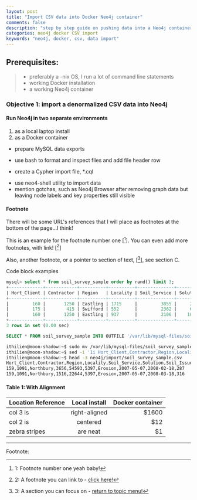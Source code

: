 ```yaml
---
layout: post
title: "Import CSV data into Docker Neo4j container"
comments: false
description: "step by step guide on pushing data into a Neo4j container in Docker - Ubuntu environment"
categories: neo4j docker CSV import
keywords: "neo4j, docker, csv, data import"
---
```


## Prerequisites:

> - preferably a -nix OS, I run a lot of command line statements
> - working Docker installation
> - a working Neo4j container


### Objective 1: import a denormalized CSV data into Neo4j

#### Run Neo4j in two separate environments 

1. as a local laptop install
2. as a Docker container

* prepare MySQL data exports
- use bash to format and inspect files and add file header row
+ create a Cypher import file, \*.cql
- use neo4-shell utility to import data
- mention gotchas, such as Neo4j Browser after removing graph data but leaving node labels and key properties still visible

#### Footnote

There will be some URL's references that I will place as footnotes at the bottom of the page...I think! 

This is an example for the footnote number one [[^1]]. You can even add more footnotes, with link! [[^2]]

Also, another footnote, or a pointer to section of text, [[^3]], see section C. 

<div class="divider">Code block examples</div>

```sql
mysql> select * from soil_survey_sample order by rand() limit 3;
+-------------+------------+----------+----------+--------------+----------+------------+---------------+---------------+--------------+
| Hort_Client | Contractor | Region   | Locality | Soil_Service | Solution | Soil_Issue | Date_Reported | Date_Actioned | DaysToAction |
+-------------+------------+----------+----------+--------------+----------+------------+---------------+---------------+--------------+
|         160 |       1250 | Eastling | 1715     |         3855 |     2786 | Erosion    | 2009-08-10    | 2009-09-28    |           49 |
|         175 |        415 | Swifford | 552      |         2362 |     6684 | Erosion    | 2008-04-08    | 2008-04-08    |            0 |
|         160 |       1250 | Eastling | 937      |         2106 |    10773 | Erosion    | 2011-10-24    | 2012-02-13    |          112 |
+-------------+------------+----------+----------+--------------+----------+------------+---------------+---------------+--------------+
3 rows in set (0.00 sec)

```

```sql
SELECT * FROM soil_survey_sample INTO OUTFILE '/var/lib/mysql-files/soil_survey_sample.csv' FIELDS TERMINATED BY ',' LINES TERMINATED BY '\n';
```

```bash
ithilien@moon-shadow:~$ sudo mv /var/lib/mysql-files/soil_survey_sample.csv neo4j/import/
ithilien@moon-shadow:~$ sed -i '1i Hort_Client,Contractor,Region,Locality,Soil_Service,Solution,Soil_Issue,Date_Reported,Date_Actioned,DaysToAction' neo4j/import/soil_survey_sample.csv 
ithilien@moon-shadow:~$ head -3 neo4j/import/soil_survey_sample.csv 
Hort_Client,Contractor,Region,Locality,Soil_Service,Solution,Soil_Issue,Date_Reported,Date_Actioned,DaysToAction
159,1091,Northbury,3656,54593,5397,Erosion,2007-05-07,2008-02-18,287
159,1091,Northbury,1516,22644,5397,Erosion,2007-05-07,2008-03-18,316
```

#### Table 1: With Alignment

| Location Reference        | Local install          | Docker container  |
| ------------------------- |:----------------------:| -----------------:|
| col 3 is      | right-aligned | $1600 |
| col 2 is      | centered      |   $12 |
| zebra stripes | are neat      |    $1 |


---
Footnote:

[^1]: 1: Footnote number one yeah baby!

[^2]: 2: A footnote you can link to - [click here!](#)

[^3]: 3: A section you can focus on - [return to topic menu!](#)

